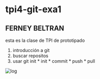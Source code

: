 # tpi4-git-exa1
## FERNEY BELTRAN 

esta es la clase de  TPI de prototipado

1. introducción a git
2. buscar repositos
3. usar  git init
        * init
        * commit
        * push
        * pull


![log](/img/log.png)